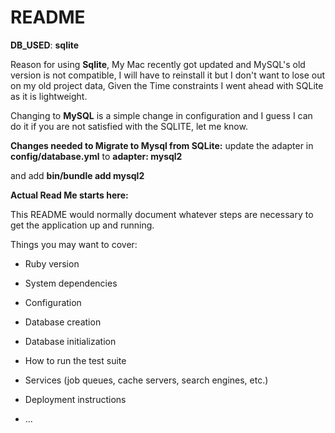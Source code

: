 # README

**DB_USED**:  **sqlite**

Reason for using **Sqlite**, My Mac recently got updated and MySQL's old version is not compatible, I will have to reinstall it but I don't want to lose out on my old project data, Given the Time constraints I went ahead with SQLite as it is lightweight.

Changing to **MySQL** is a simple change in configuration and I guess I can do it if you are not satisfied with the SQLITE, let me know.

**Changes needed to Migrate to Mysql from SQLite:**
update the adapter in **config/database.yml** to **adapter: mysql2**

and add **bin/bundle add mysql2**


**Actual Read Me starts here:**





This README would normally document whatever steps are necessary to get the
application up and running.

Things you may want to cover:

* Ruby version

* System dependencies

* Configuration

* Database creation

* Database initialization

* How to run the test suite

* Services (job queues, cache servers, search engines, etc.)

* Deployment instructions

* ...




